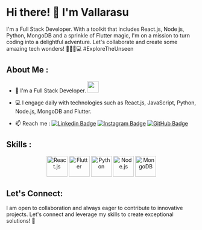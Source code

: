 # Hi there! 👋 I'm Vallarasu

I'm a Full Stack Developer. With a toolkit that includes  React.js, Node js, Python, MongoDB and a sprinkle of Flutter magic, I'm on a mission to turn coding into a delightful adventure. Let's collaborate and create some amazing tech wonders! 🌌🚀✨💻 #ExploreTheUnseen

## About Me :

- 🏦 I'm a Full Stack Developer.
  <img src="https://media.giphy.com/media/WUlplcMpOCEmTGBtBW/giphy.gif" width="30">
  
- 💻 I engage daily with technologies such as React.js, JavaScript, Python, Node.js, MongoDB and Flutter.


- 📫 Reach me : 
  [![Linkedin Badge](https://img.shields.io/badge/-vallarasu-blue?style=flat-square&logo=Linkedin&logoColor=white&link=https://www.linkedin.com/in/vallarasu-j/)](https://www.linkedin.com/in/vallarasu-j/)
   [![Instagram Badge](https://img.shields.io/badge/-vallarasu.prince-833AB4?style=flat-square&logo=Instagram&logoColor=white&link=https://www.instagram.com/vallarasu.prince/)](https://www.instagram.com/vallarasu.prince/)
   [![GitHub Badge](https://img.shields.io/badge/-vallarasu-181717?style=flat-square&logo=GitHub&logoColor=white&link=https://github.com/vallarasu-j)](https://github.com/vallarasu-prince/)

## Skills :

<p align="center">
  <img src="https://www.vectorlogo.zone/logos/reactjs/reactjs-icon.svg" alt="React.js" width="55" height="55"/>
  <img src="https://www.vectorlogo.zone/logos/flutterio/flutterio-icon.svg" alt="Flutter" width="55" height="55"/>
  <img src="https://www.vectorlogo.zone/logos/python/python-icon.svg" alt="Python" width="55" height="55"/>
  <img src="https://www.vectorlogo.zone/logos/nodejs/nodejs-icon.svg" alt="Node.js" width="55" height="55"/>
  <img src="https://www.vectorlogo.zone/logos/mongodb/mongodb-icon.svg" alt="MongoDB" width="55" height="55"/>
</p>

## Let's Connect:

I am open to collaboration and always eager to contribute to innovative projects. Let's connect and leverage my skills to create exceptional solutions! 🚀
